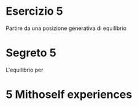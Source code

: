 


# Esercizio 5

Partire da una posizione generativa di equilibrio


# Segreto 5

L'equilibrio per 

# 5 Mithoself experiences


<!--stackedit_data:
eyJoaXN0b3J5IjpbMTIyMjE4OTQ2M119
-->